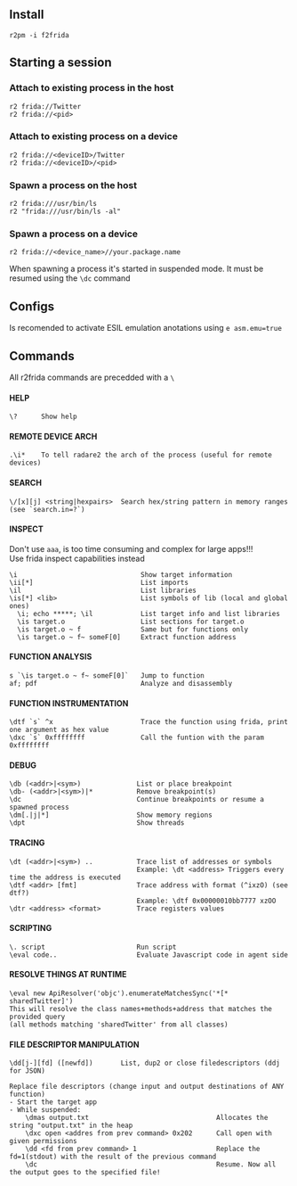 ## Install
    r2pm -i f2frida

## Starting a session
    
### Attach to existing process in the host
    r2 frida://Twitter  
    r2 frida://<pid>  


### Attach to existing process on a device
    r2 frida://<deviceID>/Twitter  
    r2 frida://<deviceID>/<pid>  

### Spawn a process on the host
    r2 frida:///usr/bin/ls
    r2 "frida:///usr/bin/ls -al"


### Spawn a process on a device
    r2 frida://<device_name>//your.package.name  
When spawning a process it's started in suspended mode. It must be resumed using the `\dc` command  

## Configs
Is recomended to activate ESIL emulation anotations using `e asm.emu=true`  

## Commands
All r2frida commands are precedded with a `\`  

#### HELP
    \?      Show help

#### REMOTE DEVICE ARCH
    .\i*    To tell radare2 the arch of the process (useful for remote devices)  

#### SEARCH
    \/[x][j] <string|hexpairs>  Search hex/string pattern in memory ranges (see `search.in=?`)  

#### INSPECT
Don't use `aaa`, is too time consuming and complex for large apps!!!  
Use frida inspect capabilities instead  
    
    \i                               Show target information    
    \ii[*]                           List imports    
    \il                              List libraries    
    \is[*] <lib>                     List symbols of lib (local and global ones)    
      \i; echo *****; \il            List target info and list libraries  
      \is target.o                   List sections for target.o  
      \is target.o ~ f               Same but for functions only  
      \is target.o ~ f~ someF[0]     Extract function address  

#### FUNCTION ANALYSIS
    s `\is target.o ~ f~ someF[0]`   Jump to function  
    af; pdf                          Analyze and disassembly  

#### FUNCTION INSTRUMENTATION
    \dtf `s` ^x                      Trace the function using frida, print one argument as hex value  
    \dxc `s` 0xffffffff              Call the funtion with the param 0xffffffff  

#### DEBUG
    \db (<addr>|<sym>)              List or place breakpoint
    \db- (<addr>|<sym>)|*           Remove breakpoint(s)
    \dc                             Continue breakpoints or resume a spawned process
    \dm[.|j|*]                      Show memory regions
    \dpt                            Show threads

#### TRACING
    \dt (<addr>|<sym>) ..           Trace list of addresses or symbols
                                    Example: \dt <address> Triggers every time the address is executed
    \dtf <addr> [fmt]               Trace address with format (^ixzO) (see dtf?)
                                    Example: \dtf 0x00000010bb7777 xzOO
    \dtr <address> <format>         Trace registers values

#### SCRIPTING
    \. script                       Run script
    \eval code..                    Evaluate Javascript code in agent side

#### RESOLVE THINGS AT RUNTIME
    \eval new ApiResolver('objc').enumerateMatchesSync('*[* sharedTwitter]')
    This will resolve the class names+methods+address that matches the provided query
    (all methods matching 'sharedTwitter' from all classes)

#### FILE DESCRIPTOR MANIPULATION
    \dd[j-][fd] ([newfd])       List, dup2 or close filedescriptors (ddj for JSON) 
    
    Replace file descriptors (change input and output destinations of ANY function)
    - Start the target app
    - While suspended:
        \dmas output.txt                                Allocates the string "output.txt" in the heap
        \dxc open <addres from prev command> 0x202      Call open with given permissions
        \dd <fd from prev command> 1                    Replace the fd=1(stdout) with the result of the previous command
        \dc                                             Resume. Now all the output goes to the specified file!
